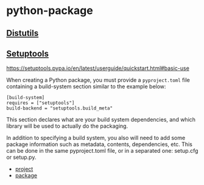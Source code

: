 # python-package

## [Distutils](./distutils.md)

## [Setuptools](./setuptools.md)

https://setuptools.pypa.io/en/latest/userguide/quickstart.html#basic-use


When creating a Python package, you must provide a `pyproject.toml` file containing a build-system section similar to the example below:

```
[build-system]
requires = ["setuptools"]
build-backend = "setuptools.build_meta"
```

This section declares what are your build system dependencies, and which library will be used to actually do the packaging.

In addition to specifying a build system, you also will need to add some package information such as metadata, contents, dependencies, etc. This can be done in the same pyproject.toml file, or in a separated one: setup.cfg or setup.py.

-   [project](./project.md)
-   [package](./package.md)
